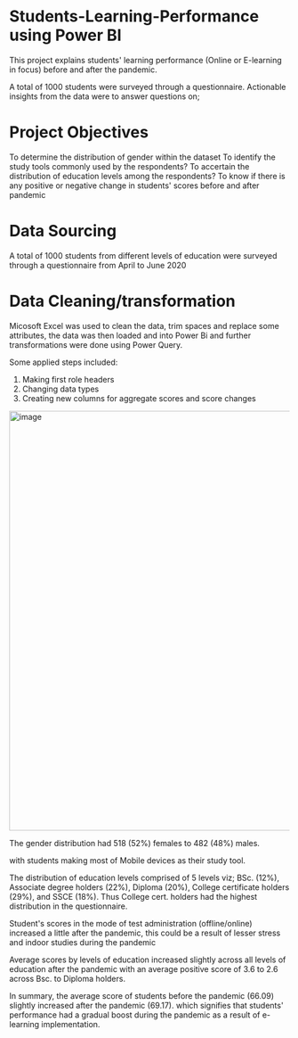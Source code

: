 # Students-Learning-Performance using Power BI 
This project explains students' learning performance (Online or E-learning in focus) before and after the pandemic.

A total of 1000 students were surveyed through a questionnaire. Actionable insights from the data were to answer questions on;


# Project Objectives
To determine the distribution of gender within the dataset
To identify the study tools commonly used by the respondents?
To accertain the distribution of education levels among the respondents?
To know if there is any positive or negative change in students' scores before and after pandemic

# Data Sourcing
A total of 1000 students from different levels of education  were surveyed through a questionnaire from April to June 2020

# Data Cleaning/transformation
Micosoft Excel was used to clean the data, trim spaces and replace some attributes, the data was then loaded and into Power Bi and further transformations were done using Power Query.

Some applied steps included:
1. Making first role headers
2. Changing data types
3. Creating new columns for aggregate scores and score changes

<img width="1866" height="753" alt="image" src="https://github.com/user-attachments/assets/f3028a02-c972-40c1-8349-a71dbc188dd1" />

The gender distribution had 518 (52%) females  to 482 (48%) males.

with students making most of Mobile devices as their study tool.

The distribution of education levels comprised of 5 levels viz;
BSc. (12%), Associate degree holders (22%), Diploma (20%), College certificate holders (29%), and SSCE (18%). Thus College cert. holders had the highest distribution in the questionnaire.

Student's scores in the mode of test administration (offline/online) increased a little after the pandemic, this could be a result of lesser stress and indoor studies during the pandemic

Average scores by levels of education increased slightly across all levels of education after the pandemic with an average positive score of 3.6 to 2.6 across Bsc. to Diploma holders.

In summary, the average score of students before the pandemic (66.09) slightly increased after the pandemic (69.17). which signifies that students' performance had a gradual boost during the pandemic as a result of e-learning implementation.

